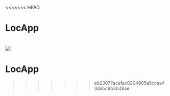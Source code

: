 <<<<<<< HEAD
# LocApp
[![](https://jitpack.io/v/akhilniravath/LocApp.svg)](https://jitpack.io/#akhilniravath/LocApp)
=======
# LocApp
>>>>>>> eb23077acefac0204905a5ccae43dabc9b3b48ae
